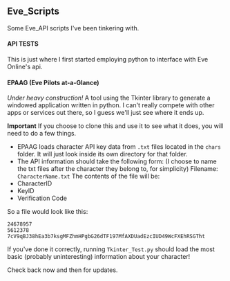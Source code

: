 ## Eve_Scripts
Some Eve_API scripts I've been tinkering with.

#### API TESTS
This is just where I first started employing python to interface with Eve Online's api.

#### EPAAG (Eve Pilots at-a-Glance)
*Under heavy construction!*
A tool using the Tkinter library to generate a windowed application written in python.
I can't really compete with other apps or services out there, so I guess we'll just see where it ends up.

**Important**
If you choose to clone this and use it to see what it does, you will need to do a few things.
* EPAAG loads character API key data from `.txt` files located in the `chars` folder. It will just look inside its own directory for that folder.
* The API information should take the following form:
(I choose to name the txt files after the character they belong to, for simplicity)
Filename: `CharacterName.txt`
The contents of the file will be:
* CharacterID
* KeyID
* Verification Code

So a file would look like this:
```
24678957
5612378
7cV9qBJ38hEa3b7ksgMFZhmHPgbG26dTF197MfAXDUadEzcIUD49WcFXEhRSGTht
```

If you've done it correctly, running `Tkinter_Test.py` should load the most basic (probably uninteresting) information about your character!

Check back now and then for updates.
